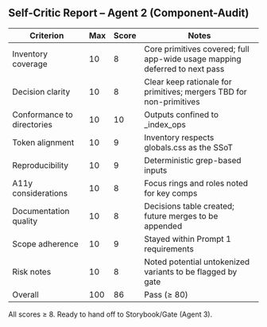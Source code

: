 ## Self-Critic Report – Agent 2 (Component-Audit)

| Criterion | Max | Score | Notes |
|-----------|-----|-------|-------|
| Inventory coverage | 10 | 8 | Core primitives covered; full app-wide usage mapping deferred to next pass |
| Decision clarity | 10 | 8 | Clear keep rationale for primitives; mergers TBD for non-primitives |
| Conformance to directories | 10 | 10 | Outputs confined to _index_ops |
| Token alignment | 10 | 9 | Inventory respects globals.css as the SSoT |
| Reproducibility | 10 | 9 | Deterministic grep-based inputs |
| A11y considerations | 10 | 8 | Focus rings and roles noted for key comps |
| Documentation quality | 10 | 8 | Decisions table created; future merges to be appended |
| Scope adherence | 10 | 9 | Stayed within Prompt 1 requirements |
| Risk notes | 10 | 8 | Noted potential untokenized variants to be flagged by gate |
| Overall | 100 | 86 | Pass (≥ 80) |

All scores ≥ 8. Ready to hand off to Storybook/Gate (Agent 3).